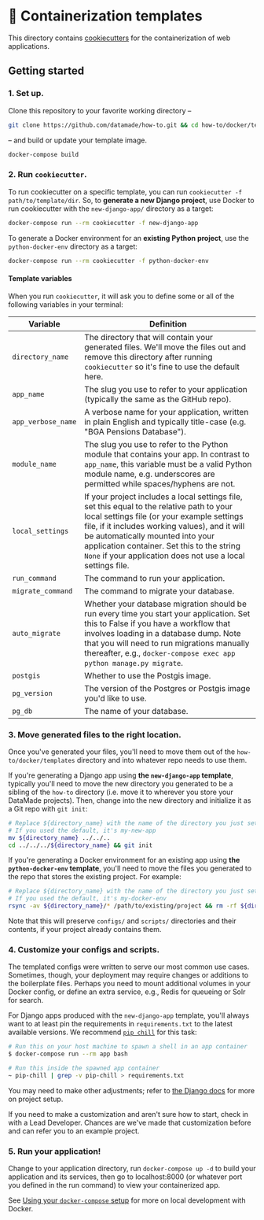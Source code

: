 # 🍪 Containerization templates

This directory contains [cookiecutters](https://github.com/audreyr/cookiecutter)
for the containerization of web applications.

## Getting started

### 1. Set up.

Clone this repository to your favorite working directory –

```bash
git clone https://github.com/datamade/how-to.git && cd how-to/docker/templates
```

– and build or update your template image.

```bash
docker-compose build
```

### 2. Run `cookiecutter`.

To run cookiecutter on a specific template, you can run `cookiecutter -f path/to/template/dir`.
So, to **generate a new Django project**, use Docker to run cookiecutter with the `new-django-app/` directory
as a target:

```bash
docker-compose run --rm cookiecutter -f new-django-app
```

To generate a Docker environment for an **existing Python project**, use the
`python-docker-env` directory as a target:

```bash
docker-compose run --rm cookiecutter -f python-docker-env
```

#### Template variables

When you run `cookiecutter`, it will ask you to define some or all of the following variables
in your terminal:

| Variable | Definition |
| - | - |
| `directory_name` | The directory that will contain your generated files. We'll move the files out and remove this directory after running `cookiecutter` so it's fine to use the default here. |
| `app_name` | The slug you use to refer to your application (typically the same as the GitHub repo). |
| `app_verbose_name` | A verbose name for your application, written in plain English and typically title-case (e.g. "BGA Pensions Database"). |
| `module_name` | The slug you use to refer to the Python module that contains your app. In contrast to `app_name`, this variable must be a valid Python module name, e.g. underscores are permitted while spaces/hyphens are not. |
| `local_settings` | If your project includes a local settings file, set this equal to the relative path to your local settings file (or your example settings file, if it includes working values), and it will be automatically mounted into your application container. Set this to the string `None` if your application does not use a local settings file. |
| `run_command` | The command to run your application. |
| `migrate_command` | The command to migrate your database. |
| `auto_migrate` | Whether your database migration should be run every time you start your application. Set this to False if you have a workflow that involves loading in a database dump. Note that you will need to run migrations manually thereafter, e.g., `docker-compose exec app python manage.py migrate`. |
| `postgis` | Whether to use the Postgis image. |
| `pg_version` | The version of the Postgres or Postgis image you'd like to use. |
| `pg_db` | The name of your database. |

### 3. Move generated files to the right location.

Once you've generated your files, you'll need to move them out of the `how-to/docker/templates`
directory and into whatever repo needs to use them.

If you're generating a Django app using **the `new-django-app` template**, typically you'll
need to move the new directory you generated to be a sibling of the `how-to`
directory (i.e. move it to wherever you store your DataMade projects). Then, change
into the new directory and initialize it as a Git repo with `git init`:

```bash
# Replace ${directory_name} with the name of the directory you just set
# If you used the default, it's my-new-app
mv ${directory_name} ../../..
cd ../../../${directory_name} && git init
```

If you're generating a Docker environment for an existing
app using **the `python-docker-env` template**, you'll need to move the files you generated to
the repo that stores the existing project. For example:

```bash
# Replace ${directory_name} with the name of the directory you just set
# If you used the default, it's my-docker-env
rsync -av ${directory_name}/* /path/to/existing/project && rm -rf ${directory_name}/
```

Note that this will preserve `configs/` and `scripts/` directories and their
contents, if your project already contains them.

### 4. Customize your configs and scripts.

The templated configs were written to serve our most common use cases.
Sometimes, though, your deployment may require changes or additions to the
boilerplate files. Perhaps you need to mount additional volumes in your Docker
config, or define an extra service, e.g., Redis for queueing or Solr for search.

For Django apps produced with the `new-django-app` template, you'll always want to at least
pin the requirements in `requirements.txt` to the latest available versions. We
recommend [`pip chill`](https://github.com/rbanffy/pip-chill) for this task:

```bash
# Run this on your host machine to spawn a shell in an app container
$ docker-compose run --rm app bash

# Run this inside the spawned app container
~ pip-chill | grep -v pip-chill > requirements.txt
```

You may need to make other adjustments; refer to [the Django
docs](https://docs.djangoproject.com/en/stable/intro/tutorial01/) for more
on project setup.

If you need to make a customization and aren't sure how to start, check in with
a Lead Developer. Chances are we've made that customization before and can
refer you to an example project.

### 5. Run your application!

Change to your application directory, run `docker-compose up -d` to build your
application and its services, then go to localhost:8000 (or whatever port you defined
in the run command) to view your containerized app.

See [Using your `docker-compose` setup](../local-development.md#using-your-docker-compose-setup)
for more on local development with Docker.
